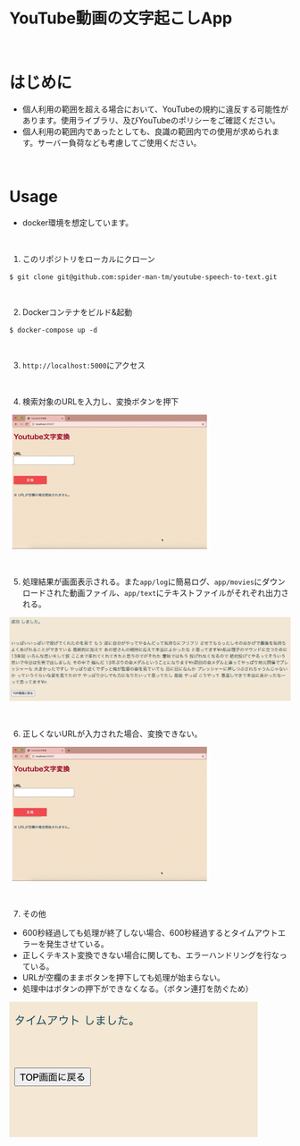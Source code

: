 YouTube動画の文字起こしApp
====

<br />

# はじめに
- 個人利用の範囲を超える場合において、YouTubeの規約に違反する可能性があります。使用ライブラリ、及びYouTubeのポリシーをご確認ください。
- 個人利用の範囲内であったとしても、良識の範囲内での使用が求められます。サーバー負荷なども考慮してご使用ください。

<br />

# Usage

- docker環境を想定しています。

<br />

1. このリポジトリをローカルにクローン
```
$ git clone git@github.com:spider-man-tm/youtube-speech-to-text.git
```

<br />

2. Dockerコンテナをビルド&起動
```
$ docker-compose up -d
```

<br />

3. `http://localhost:5000`にアクセス

<br />

4. 検索対象のURLを入力し、変換ボタンを押下

![](readme-images/image1.gif)

<br />

5. 処理結果が画面表示される。また`app/log`に簡易ログ、`app/movies`にダウンロードされた動画ファイル、`app/text`にテキストファイルがそれぞれ出力される。

![](readme-images/image2.png)

<br />

6. 正しくないURLが入力された場合、変換できない。

![](readme-images/image3.gif)

<br />

7. その他
  - 600秒経過しても処理が終了しない場合、600秒経過するとタイムアウトエラーを発生させている。
  - 正しくテキスト変換できない場合に関しても、エラーハンドリングを行なっている。
  - URLが空欄のままボタンを押下しても処理が始まらない。
  - 処理中はボタンの押下ができなくなる。（ボタン連打を防ぐため）

![](readme-images/image4.png)
